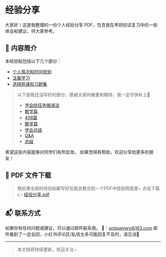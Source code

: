 
# 经验分享

大家好！这是我整理的一份个人经验分享 PDF，包含我在考研初试复习中的一些体会和建议，供大家参考。

## 📝 内容简介

本经验贴包括以下几个部分：

- [个人情况和时间规划](./个人情况和时间规划.md)
- [注重学习](./注重学习.md)
- [选择网课和习题集](./选择网课和习题集.md)
  
> 以下是我还没写好的部分，感谢大家的催更和期待，我一定尽快补上🥹
> - [学会给任务做减法](./README.md)
> - [数学篇](./README.md)
> - [408篇](./README.md)
> - [数学篇](./README.md)
> - [学会总结](./README.md)
> - [Q&A](./README.md)
> - [总结](./README.md)

希望这些内容能够对同学们有所启发。
如果觉得有帮助，欢迎分享给更多的朋友！

## 📄 PDF 文件下载
> 稍后等全部的经验贴都写好后我会整合到一个PDF中挂到网盘里~
>点击下载 👉 [经验分享.pdf](./README.md)

## 📬 联系方式

如果你有任何问题或建议，可以通过邮件联系我。
📮：uniqueywy@163.com
邮件看到了一定会回，小红书评论区/私信太多可能回复不及时，请见谅🥹

---

> 本文档将持续更新，欢迎关注~
